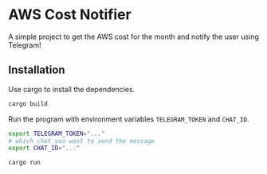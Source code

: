 # AWS Cost Notifier

A simple project to get the AWS cost for the month and notify the user using Telegram!

## Installation

Use cargo to install the dependencies.

```bash
cargo build
```

Run the program with environment variables `TELEGRAM_TOKEN` and `CHAT_ID`.

```bash
export TELEGRAM_TOKEN="..."
# which chat you want to send the message
export CHAT_ID="..."

cargo run
```

